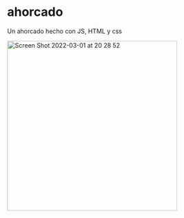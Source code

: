 # ahorcado
Un ahorcado hecho con JS, HTML y css


<img width="394" alt="Screen Shot 2022-03-01 at 20 28 52" src="https://user-images.githubusercontent.com/26985597/156266259-2d5f1f1c-252c-46a9-aa7b-665ac958e37e.png">
